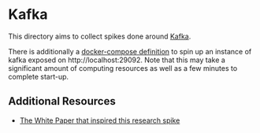 # Kafka

This directory aims to collect spikes done around [Kafka][main-technology].

There is additionally a [docker-compose definition][docker-compose] to spin up an instance of kafka exposed on http://localhost:29092. Note that this may take a significant amount of computing resources as well as a few minutes to complete start-up.



## Additional Resources

- [The White Paper that inspired this research spike][white-paper]

[main-technology]: https://kafka.apache.org/
[docker-compose]: docker-compose.yml
[white-paper]: http://notes.stephenholiday.com/Kafka.pdf